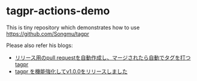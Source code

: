 # tagpr-actions-demo

This is tiny repository which demonstrates how to use https://github.com/Songmu/tagpr

Please also refer his blogs:

- [リリース用のpull requestを自動作成し、マージされたら自動でタグを打つtagpr](https://songmu.jp/riji/entry/2022-09-05-tagpr.html)
- [tagpr を機能強化してv1.0.0をリリースしました](https://songmu.jp/riji/entry/2022-09-23-tagpr-v1.html)
